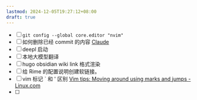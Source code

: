 ```yaml
---
lastmod: 2024-12-05T19:27:12+08:00
draft: true
---
```

- [ ] `git config --global core.editor "nvim"`
- [ ] 如何删除已经 commit 的内容 [Claude](https://claude.ai/chat/5679b15a-19cf-43e0-9762-002bb4f1df9c)
- [ ] deepl 启动
- [ ] 本地大模型翻译
- [ ] hugo obsidian wiki link 格式渲染
- [ ] 给 Rime 的配置说明创建软链接。 
- [ ] vim 标记 \` 和 ' 区别 [Vim tips: Moving around using marks and jumps - Linux.com](https://www.linux.com/news/vim-tips-moving-around-using-marks-and-jumps/)
- [ ] 





